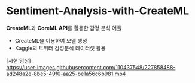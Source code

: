# Sentiment-Analysis-with-CreateML


**CreateML**과 **CoreML API**를 활용한 감정 분석 어플
- CreateML을 이용하여 모델 생성
- Kaggle의 트위터 감성분석 데이터셋 활용

[시현 영상]   
https://user-images.githubusercontent.com/110437548/227858488-ad248a2e-8be5-49f0-aa25-be1a56c6b981.mp4
